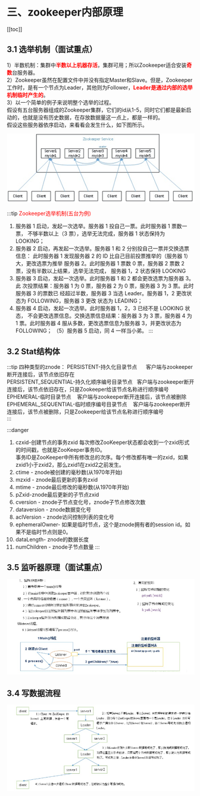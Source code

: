 # 三、zookeeper内部原理
[[toc]]

## 3.1 选举机制（面试重点）
1）半数机制：集群中<font color='red'>**半数以上机器存活**</font>，集群可用；所以Zookeeper适合安装<font color='red'>**奇数**</font>台服务器。  
2）Zookeeper虽然在配置文件中并没有指定Master和Slave。但是，Zookeeper工作时，是有一个节点为Leader，其他则为Follower，<font color='red'>**Leader是通过内部的选举机制临时产生的**</font>。  
3）以一个简单的例子来说明整个选举的过程。    
假设有五台服务器组成的Zookeeper集群，它们的id从1-5，同时它们都是最新启动的，也就是没有历史数据，在存放数据量这一点上，都是一样的。  
假设这些服务器依序启动，来看看会发生什么，如下图所示。 

<a data-fancybox title="Zookeeper选举机制" href="../image/zookeeper9.jpg">![Zookeeper选举机制](../image/zookeeper9.jpg)</a> 

:::tip <font color='red'>Zookeeper选举机制(五台为例)</font>
1. 服务器 1 启动，发起一次选举。服务器 1 投自己一票。此时服务器 1 票数一票，
不够半数以上（3 票），选举无法完成，服务器 1 状态保持为 LOOKING； 
2. 服务器 2 启动，再发起一次选举。服务器 1 和 2 分别投自己一票并交换选票信息：
此时服务器 1 发现服务器 2 的 ID 比自己目前投票推举的（服务器 1）大，更改选票为推举
服务器 2。此时服务器 1 票数 0 票，服务器 2 票数 2 票，没有半数以上结果，选举无法完成，
服务器 1，2 状态保持 LOOKING
3. 服务器 3 启动，发起一次选举。此时服务器 1 和 2 都会更改选票为服务器 3。此
次投票结果：服务器 1 为 0 票，服务器 2 为 0 票，服务器 3 为 3 票。此时服务器 3 的票数已
经超过半数，服务器 3 当选 Leader。服务器 1，2 更改状态为 FOLLOWING，服务器 3 更改
状态为 LEADING； 
4. 服务器 4 启动，发起一次选举。此时服务器 1，2，3 已经不是 LOOKING 状态，
不会更改选票信息。交换选票信息结果：服务器 3 为 3 票，服务器 4 为 1 票。此时服务器 4
服从多数，更改选票信息为服务器 3，并更改状态为 FOLLOWING； （5）服务器 5 启动，同 4 一样当小弟。
:::

## 3.2 Stat结构体

:::tip 四种类型的znode：
PERSISTENT-持久化目录节点      客户端与zookeeper断开连接后，该节点依旧存在  
PERSISTENT_SEQUENTIAL-持久化顺序编号目录节点   客户端与zookeeper断开连接后，该节点依旧存在，只是Zookeeper给该节点名称进行顺序编号  
EPHEMERAL-临时目录节点    客户端与zookeeper断开连接后，该节点被删除  
EPHEMERAL_SEQUENTIAL-临时顺序编号目录节点    客户端与zookeeper断开连接后，该节点被删除，只是Zookeeper给该节点名称进行顺序编号  
:::


:::danger
1. czxid-创建节点的事务zxid
每次修改ZooKeeper状态都会收到一个zxid形式的时间戳，也就是ZooKeeper事务ID。  
事务ID是ZooKeeper中所有修改总的次序。每个修改都有唯一的zxid，如果zxid1小于zxid2，那么zxid1在zxid2之前发生。  
2. ctime - znode被创建的毫秒数(从1970年开始)
3. mzxid - znode最后更新的事务zxid
4. mtime - znode最后修改的毫秒数(从1970年开始)
5. pZxid-znode最后更新的子节点zxid
6. cversion - znode子节点变化号，znode子节点修改次数
7. dataversion - znode数据变化号
8. aclVersion - znode访问控制列表的变化号
9. ephemeralOwner- 如果是临时节点，这个是znode拥有者的session id。如果不是临时节点则是0。
10. dataLength- znode的数据长度
11. numChildren - znode子节点数量
:::

## 3.5 监听器原理（面试重点）
 
<a data-fancybox title="监听器原理（面试重点）" href="../image/zookeeper12.jpg">![监听器原理（面试重点）](../image/zookeeper12.jpg)</a> 
## 3.4 写数据流程

<a data-fancybox title="写数据流程" href="../image/zookeeper11.jpg">![写数据流程](../image/zookeeper11.jpg)</a> 